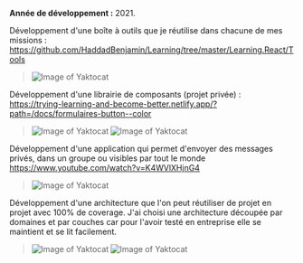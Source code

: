 **Année de développement :** 2021.</br>

Développement d'une boîte à outils que je réutilise dans chacune de mes missions : https://github.com/HaddadBenjamin/Learning/tree/master/Learning.React/Tools
> ![Image of Yaktocat](https://imgur.com/NDNAu0C.png)

Développement d'une librairie de composants (projet privée) : https://trying-learning-and-become-better.netlify.app/?path=/docs/formulaires-button--color
> ![Image of Yaktocat](https://imgur.com/9cXIDuA.png)
> ![Image of Yaktocat](https://imgur.com/3jSGV0y.png)

Développement d'une application qui permet d'envoyer des messages privés, dans un groupe ou visibles par tout le monde https://www.youtube.com/watch?v=K4WVlXHjnG4
> ![Image of Yaktocat](https://imgur.com/Tb4ip0L.png)

Développement d'une architecture que l'on peut réutiliser de projet en projet avec 100% de coverage.
J'ai choisi une architecture découpée par domaines et par couches car pour l'avoir testé en entreprise elle se maintient et se lit facilement.
> ![Image of Yaktocat](https://imgur.com/ZhXJp81.png)
> ![Image of Yaktocat](https://imgur.com/bBRa6Ft.png)
